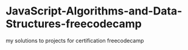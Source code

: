 # JavaScript-Algorithms-and-Data-Structures-freecodecamp
my solutions to projects for certification freecodecamp
